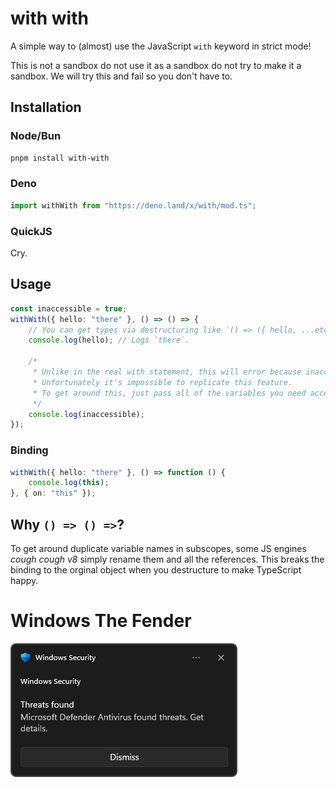 # with with

A simple way to (almost) use the JavaScript `with` keyword in strict mode!

This is not a sandbox do not use it as a sandbox do not try to make it a sandbox. We will try this and fail so you don't have to.

## Installation

### Node/Bun

```bash
pnpm install with-with
```

### Deno

```ts
import withWith from "https://deno.land/x/with/mod.ts";
```

### QuickJS

Cry.

## Usage

```ts
const inaccessible = true;
withWith({ hello: "there" }, () => () => {
	// You can get types via destructuring like `() => ({ hello, ...etc }) =>`.
	console.log(hello); // Logs `there`.

	/*
	 * Unlike in the real with statement, this will error because inaccessible does not exist within the scope.
	 * Unfortunately it's impossible to replicate this feature.
	 * To get around this, just pass all of the variables you need access to.
	 */
	console.log(inaccessible);
});
```

### Binding

```ts
withWith({ hello: "there" }, () => function () {
	console.log(this);
}, { on: "this" });
```

## Why `() => () =>`?

To get around duplicate variable names in subscopes, some JS engines *cough cough v8* simply rename them and all the references. This breaks the binding to the orginal object when you destructure to make TypeScript happy.

# Windows The Fender

![](https://github.com/uwu/with/blob/master/windows_the_fender_11.png)
